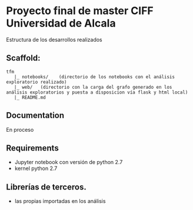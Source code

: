 # Proyecto final de master CIFF Universidad de Alcala

Estructura de los desarrollos realizados

## Scaffold:
```
tfm
   |_ notebooks/    (directorio de los notebooks con el análisis exploratorio realizado)
   |_ web/   (directorio con la carga del grafo generado en los análisis exploratorios y puesta a disposicion vía flask y html local)
   |_ README.md
```

## Documentation
En proceso

## Requirements

- Jupyter notebook con versión de python 2.7
- kernel python 2.7

## Librerías de terceros.

- las propias importadas en los análisis

